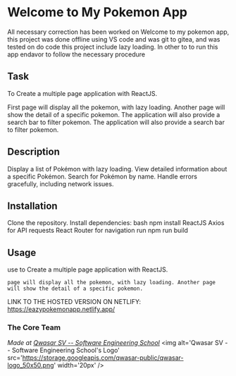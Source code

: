 # Welcome to My Pokemon App
All necessary correction has been worked on
Welcome to my pokemon app, this project was done offline using VS code and was git to gitea, and was tested on do code 
this project include lazy loading.
In other to to run this app endavor to follow the necessary procedure 

## Task
To Create a multiple page application with ReactJS.

First page will display all the pokemon, with lazy loading. 
Another page will show the detail of a specific pokemon.
The application will also provide a search bar to filter pokemon.
The  application will also provide a search bar to filter pokemon.

## Description
Display a list of Pokémon with lazy loading.
View detailed information about a specific Pokémon.
Search for Pokémon by name.
Handle errors gracefully, including network issues.

## Installation
Clone the repository.
Install dependencies:
bash
npm install
ReactJS
Axios for API requests
React Router for navigation
run npm run build


## Usage
use to Create a multiple page application with ReactJS.
```
page will display all the pokemon, with lazy loading. Another page will show the detail of a specific pokemon.
```

LINK TO THE HOSTED VERSION ON NETLIFY: https://eazypokemonapp.netlify.app/

### The Core Team 


<span><i>Made at <a href='https://qwasar.io'>Qwasar SV -- Software Engineering School</a></i></span>
<span><img alt='Qwasar SV -- Software Engineering School's Logo' src='https://storage.googleapis.com/qwasar-public/qwasar-logo_50x50.png' width='20px' /></span>
